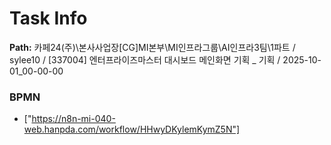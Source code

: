 # Task Info

**Path:** 카페24(주)\본사사업장\[CG]MI본부\MI인프라그룹\AI인프라3팀\1파트 / sylee10 / [337004] 엔터프라이즈마스터 대시보드 메인화면 기획 _ 기획 / 2025-10-01_00-00-00

### BPMN
- ["https://n8n-mi-040-web.hanpda.com/workflow/HHwyDKylemKymZ5N"]

